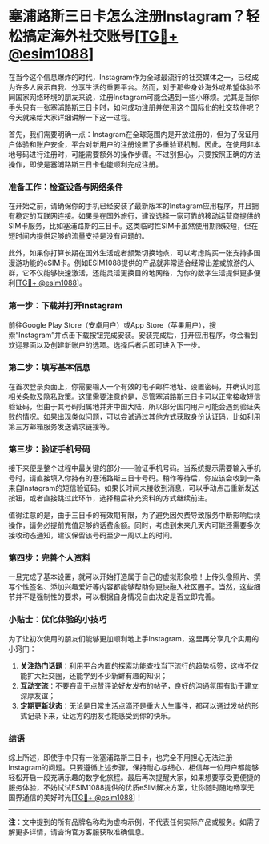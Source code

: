 # 塞浦路斯三日卡怎么注册Instagram？轻松搞定海外社交账号[[TG💪+ @esim1088](https://t.me/s/esim1088)]

在当今这个信息爆炸的时代，Instagram作为全球最流行的社交媒体之一，已经成为许多人展示自我、分享生活的重要平台。然而，对于那些身处海外或希望体验不同国家网络环境的朋友来说，注册Instagram可能会遇到一些小麻烦。尤其是当你手头只有一张塞浦路斯三日卡时，如何成功注册并使用这个国际化的社交软件呢？今天就来给大家详细讲解一下这一过程。

首先，我们需要明确一点：Instagram在全球范围内是开放注册的，但为了保证用户体验和账户安全，平台对新用户的注册设置了多重验证机制。因此，在使用非本地号码进行注册时，可能需要额外的操作步骤。不过别担心，只要按照正确的方法操作，即使是塞浦路斯三日卡也能顺利完成注册。

### 准备工作：检查设备与网络条件

在开始之前，请确保你的手机已经安装了最新版本的Instagram应用程序，并且拥有稳定的互联网连接。如果是在国外旅行，建议选择一家可靠的移动运营商提供的SIM卡服务，比如塞浦路斯的三日卡。这类临时性SIM卡虽然使用期限较短，但在短时间内提供足够的流量支持是没有问题的。

此外，如果你打算长期在国外生活或者频繁切换地点，可以考虑购买一张支持多国漫游功能的eSIM卡。例如ESIM1088提供的产品就非常适合经常出差或旅游的人群，它不仅能够快速激活，还能灵活更换目的地网络，为你的数字生活提供更多便利[[TG💪+ @esim1088](https://t.me/s/esim1088)]。

### 第一步：下载并打开Instagram

前往Google Play Store（安卓用户）或App Store（苹果用户），搜索“Instagram”并点击下载按钮完成安装。安装完成后，打开应用程序，你会看到欢迎界面以及创建新账户的选项。选择后者后即可进入下一步。

### 第二步：填写基本信息

在首次登录页面上，你需要输入一个有效的电子邮件地址、设置密码，并确认同意相关条款及隐私政策。这里需要注意的是，尽管塞浦路斯三日卡可以正常接收短信验证码，但由于其号码归属地并非中国大陆，所以部分国内用户可能会遇到验证失败的情况。如果出现类似问题，可以尝试通过其他方式获取身份认证码，比如利用第三方邮箱服务发送请求链接等。

### 第三步：验证手机号码

接下来便是整个过程中最关键的部分——验证手机号码。当系统提示需要输入手机号时，请直接填入你持有的塞浦路斯三日卡号码。稍作等待后，你应该会收到一条来自Instagram的短信验证码。如果长时间未接收到消息，可以手动点击重新发送按钮，或者直接跳过此环节，选择稍后补充资料的方式继续前进。

值得注意的是，由于三日卡的有效期有限，为了避免因欠费导致服务中断影响后续操作，请务必提前充值足够的话费余额。同时，考虑到未来几天内可能还需要多次接收动态通知，建议保留该号码至少一周以上的时间。

### 第四步：完善个人资料

一旦完成了基本设置，就可以开始打造属于自己的虚拟形象啦！上传头像照片、撰写个性签名、添加兴趣爱好等内容都能够帮助你更快融入社区圈子。当然，这些细节并不是强制性的要求，可以根据自身情况自由决定是否立即完善。

### 小贴士：优化体验的小技巧

为了让初次使用的朋友们能够更加顺利地上手Instagram，这里再分享几个实用的小窍门：

1. **关注热门话题**：利用平台内置的探索功能查找当下流行的趋势标签，这样不仅能扩大社交圈，还能学到不少新鲜有趣的知识；
2. **互动交流**：不要吝啬于点赞评论好友发布的帖子，良好的沟通氛围有助于建立深厚友谊；
3. **定期更新状态**：无论是日常生活点滴还是重大人生事件，都可以通过发帖的形式记录下来，让远方的朋友也能感受到你的快乐。

### 结语

综上所述，即使手中只有一张塞浦路斯三日卡，也完全不用担心无法注册Instagram的问题。只要遵循上述步骤，保持耐心与细心，相信每一位用户都能够轻松开启一段充满乐趣的数字化旅程。最后再次提醒大家，如果想要享受更便捷的服务体验，不妨试试ESIM1088提供的优质eSIM解决方案，让你随时随地畅享无国界通信的美好时光[[TG💪+ @esim1088](https://t.me/s/esim1088)]！

---

**注**：文中提到的所有品牌名称均为虚构示例，不代表任何实际产品或服务。如需了解更多详情，请咨询官方客服获取准确信息。